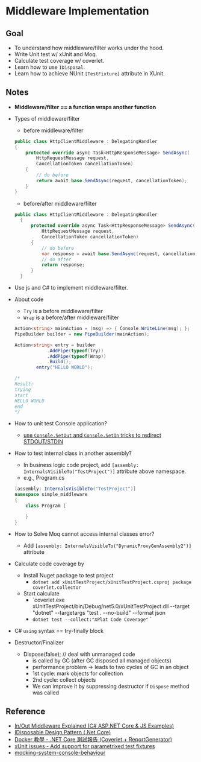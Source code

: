 # Middleware Implementation

## Goal

- To understand how middleware/filter works under the hood.
- Write Unit test w/ xUnit and Moq.
- Calculate test coverage w/ coverlet.
- Learn how to use `IDisposal`.
- Learn how to achieve NUnit `[TestFixture]` attribute in XUnit.

## Notes

- **Middleware/filter == a function wraps another function**
- Types of middleware/filter
  - before middleware/filter
  ```csharp
  public class HttpClientMiddleware : DelegatingHandler
  {
      protected override async Task<HttpResponseMessage> SendAsync(
          HttpRequestMessage request, 
          CancellationToken cancellationToken)
      {
          // do before
          return await base.SendAsync(request, cancellationToken);
      }
  }
  
  ```
  - before/after middleware/filter
  ```csharp
  public class HttpClientMiddleware : DelegatingHandler
    {
        protected override async Task<HttpResponseMessage> SendAsync(
            HttpRequestMessage request, 
            CancellationToken cancellationToken)
        {
            // do before
            var response = await base.SendAsync(request, cancellationToken);
            // do after
            return response;
        }
    }
  ```

- Use js and C# to implement middleware/filter.
- About code
    - `Try` is a before middleware/filter
    - `Wrap` is a before/after middleware/filter
    ```csharp
    Action<string> mainAction = (msg) => { Console.WriteLine(msg); };
    PipeBuilder builder = new PipeBuilder(mainAction);

    Action<string> entry = builder
                .AddPipe(typeof(Try))
                .AddPipe(typeof(Wrap))
                .Build();
            entry("HELLO WORLD");

    /*
    Result:
    trying
    start
    HELLO WORLD
    end
    */
    ```

- How to unit test Console application?
    - [use `Console.SetOut` and `Console.SetIn` tricks to redirect STDOUT/STDIN](https://gist.github.com/asierba/ad9978c8b548f3fcef40)


- How to test internal class in another assembly?
    - In business logic code project, add `[assembly: InternalsVisibleTo("TestProject")]` attribute above namespace.
    - e.g., Program.cs
    ```csharp
    [assembly: InternalsVisibleTo("TestProject")]
    namespace simple_middleware
    {
        class Program {

        }
    }
    ```
- How to Solve Moq cannot access internal classes error?
    - Add `[assembly: InternalsVisibleTo("DynamicProxyGenAssembly2")]` attribute
- Calculate code coverage by
    - Install Nuget package to test project
        - `dotnet add xUnitTestProject/xUnitTestProject.csproj package coverlet.collector` 
    - Start calculate
        - `coverlet.exe xUnitTestProject/bin/Debug/net5.0/xUnitTestProject.dll --target "dotnet" --targetargs "test . --no-build" --format json
        - `dotnet test --collect:"XPlat Code Coverage"`
`
- C# `using` syntax  == try-finally block
- Destructor/Finalizer
  - Dispose(false); // deal with unmanaged code 
    - is called by GC (after GC disposed all managed objects)
    - performance problem -> leads to two cycles of GC in an object
    - 1st cycle: mark objects for collection
    - 2nd cycle: collect objects
    - We can improve it by suppressing destructor if `Dispose` method was called


## Reference

- [In/Out Middleware Explained (C# ASP.NET Core & JS Examples)](https://www.youtube.com/watch?v=xWWj0zGKS-k)
- [IDisposable Design Pattern (.Net Core)](https://www.youtube.com/watch?v=9lmDphUMVsg)
- [Docker 教學 - .NET Core 測試報告 (Coverlet + ReportGenerator)](https://blog.johnwu.cc/article/docker-dotnet-coverage-report-generator.html)
- [xUnit issues - Add support for parametrixed test fixtures](https://github.com/xunit/xunit/issues/352#issuecomment-368135733)
- [mocking-system-console-behaviour](https://stackoverflow.com/questions/5852862/mocking-system-console-behaviour)
